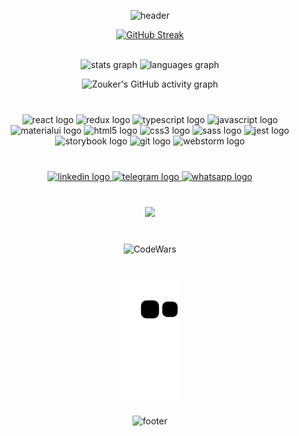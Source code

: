 <div align="center">

  ![header](https://capsule-render.vercel.app/api?type=waving&&color=0:61fdc8,100:a076fd&height=190&section=header&text=Denis%20Shubin&desc=Frontend%20Developer&animation=scaleIn&fontSize=70&fontAlign=73&fontAlignY=40&descSize=20&descAlignY=15&descAlign=59&fontColor=fdc883)
  
</div>

<div align="center">

  [![GitHub Streak](https://github-readme-streak-stats.herokuapp.com?user=Zouker&theme=dark&border=E4E2E2&fire=FEC984&currStreakNum=61FEC9&sideNums=61FEC9&dates=FEC984&stroke=A176FE&currStreakLabel=A176FE&sideLabels=A176FE&ring=A176FE)](https://git.io/streak-stats)
  
</div>

<br clear="both">

<div align="center">
  <img src="https://github-readme-stats.vercel.app/api?hide_title=false&hide_rank=false&show_icons=true&include_all_commits=true&count_private=true&disable_animations=false&theme=aura&locale=en&hide_border=false&username=Zouker" height="175" alt="stats graph"  />  
   
  <img src="https://github-readme-stats.vercel.app/api/top-langs?locale=en&hide_title=false&layout=compact&card_width=320&langs_count=10&theme=aura&hide_border=false&username=Zouker" height="175" alt="languages graph"  />
</div>

<div align="center">

![Zouker's GitHub activity graph](https://activity-graph.herokuapp.com/graph?username=Zouker&hide_border=true&bg_color=15141b&color=61fdc8&title_color=a076fd&line=fdc883&point=e4e2e2&)

</div>


###

<br clear="both">

<div align="center">
  <img src="https://cdn.jsdelivr.net/gh/devicons/devicon/icons/react/react-original.svg" height="30" width="42" alt="react logo"  />
  <img src="https://cdn.jsdelivr.net/gh/devicons/devicon/icons/redux/redux-original.svg" height="30" width="42" alt="redux logo"  />
  <img src="https://cdn.jsdelivr.net/gh/devicons/devicon/icons/typescript/typescript-plain.svg" height="30" width="42" alt="typescript logo"  />
  <img src="https://cdn.jsdelivr.net/gh/devicons/devicon/icons/javascript/javascript-original.svg" height="30" width="42" alt="javascript logo"  />
  <img src="https://cdn.jsdelivr.net/gh/devicons/devicon/icons/materialui/materialui-original.svg" height="30" width="42" alt="materialui logo"  />
  <img src="https://cdn.jsdelivr.net/gh/devicons/devicon/icons/html5/html5-original.svg" height="30" width="42" alt="html5 logo"  />
  <img src="https://cdn.jsdelivr.net/gh/devicons/devicon/icons/css3/css3-original.svg" height="30" width="42" alt="css3 logo"  />
  <img src="https://cdn.jsdelivr.net/gh/devicons/devicon/icons/sass/sass-original.svg" height="30" width="42" alt="sass logo"  />
  <img src="https://cdn.jsdelivr.net/gh/devicons/devicon/icons/jest/jest-plain.svg" height="30" width="42" alt="jest logo"  />
  <img src="https://cdn.jsdelivr.net/gh/devicons/devicon/icons/storybook/storybook-original.svg" height="30" width="42" alt="storybook logo"  />
  <img src="https://cdn.jsdelivr.net/gh/devicons/devicon/icons/git/git-original.svg" height="30" width="42" alt="git logo"  />
  <img src="https://cdn.jsdelivr.net/gh/devicons/devicon/icons/webstorm/webstorm-original.svg" height="30" width="42" alt="webstorm logo"  />
</div>

###

<br clear="both">

<div align="center">
  <a href="https://www.linkedin.com/in/denis-shubin/" target="_blank">
    <img src="https://img.shields.io/static/v1?message=LinkedIn&logo=linkedin&label=&color=0077B5&logoColor=white&labelColor=&style=for-the-badge" height="30" alt="linkedin logo"  />
  </a>
  <a href="https://t.me/Denis_ACK" target="_blank">
    <img src="https://img.shields.io/static/v1?message=Telegram&logo=telegram&label=&color=2CA5E0&logoColor=white&labelColor=&style=for-the-badge" height="30" alt="telegram logo"  />
  </a>
  <a href="https://wa.me/15086804720" target="_blank">
    <img src="https://img.shields.io/static/v1?message=Whatsapp&logo=whatsapp&label=&color=25D366&logoColor=white&labelColor=&style=for-the-badge" height="30" alt="whatsapp logo"  />
  </a>
</div>

###

<br clear="both">

<div align="center">
  <img src="https://profile-counter.glitch.me/Zouker/count.svg?"  />
</div>

###

<br clear="both">

<div align="center">
  <img src="https://www.codewars.com/users/Zouker/badges/large" alt="CodeWars">
</div>

###

<br clear="both">

<div align="center">
  <img src="https://github.com/Zouker/Zouker/blob/output/github-contribution-grid-snake.svg" alt="snake">
</div>

###

<div align="center">

  ![footer](https://capsule-render.vercel.app/api?type=waving&&color=0:a076fd,100:61fdc8&height=100&section=footer)
  
</div>
